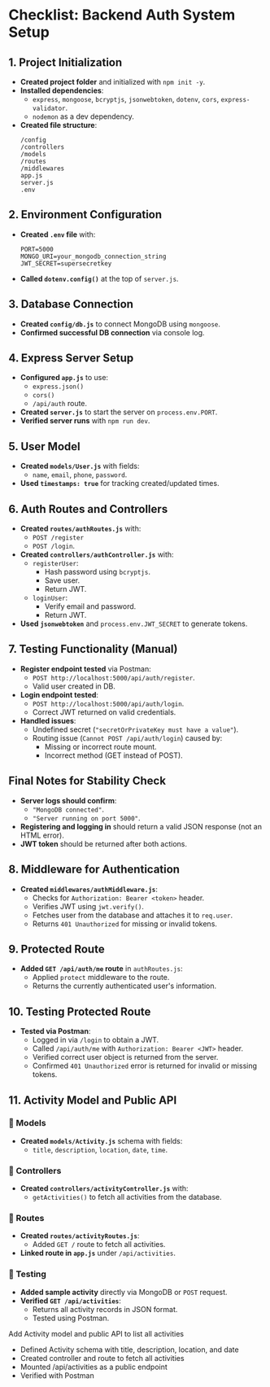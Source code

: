 # Checklist: Backend Auth System Setup

## 1. Project Initialization
- **Created project folder** and initialized with `npm init -y`.
- **Installed dependencies**:
  - `express`, `mongoose`, `bcryptjs`, `jsonwebtoken`, `dotenv`, `cors`, `express-validator`.
  - `nodemon` as a dev dependency.
- **Created file structure**:
  ```
  /config
  /controllers
  /models
  /routes
  /middlewares
  app.js
  server.js
  .env
  ```

## 2. Environment Configuration
- **Created `.env` file** with:
  ```
  PORT=5000
  MONGO_URI=your_mongodb_connection_string
  JWT_SECRET=supersecretkey
  ```
- **Called `dotenv.config()`** at the top of `server.js`.

## 3. Database Connection
- **Created `config/db.js`** to connect MongoDB using `mongoose`.
- **Confirmed successful DB connection** via console log.

## 4. Express Server Setup
- **Configured `app.js`** to use:
  - `express.json()`
  - `cors()`
  - `/api/auth` route.
- **Created `server.js`** to start the server on `process.env.PORT`.
- **Verified server runs** with `npm run dev`.

## 5. User Model
- **Created `models/User.js`** with fields:
  - `name`, `email`, `phone`, `password`.
- **Used `timestamps: true`** for tracking created/updated times.

## 6. Auth Routes and Controllers
- **Created `routes/authRoutes.js`** with:
  - `POST /register`
  - `POST /login`.
- **Created `controllers/authController.js`** with:
  - `registerUser`:
    - Hash password using `bcryptjs`.
    - Save user.
    - Return JWT.
  - `loginUser`:
    - Verify email and password.
    - Return JWT.
- **Used `jsonwebtoken`** and `process.env.JWT_SECRET` to generate tokens.

## 7. Testing Functionality (Manual)
- **Register endpoint tested** via Postman:
  - `POST http://localhost:5000/api/auth/register`.
  - Valid user created in DB.
- **Login endpoint tested**:
  - `POST http://localhost:5000/api/auth/login`.
  - Correct JWT returned on valid credentials.
- **Handled issues**:
  - Undefined secret (`"secretOrPrivateKey must have a value"`).
  - Routing issue (`Cannot POST /api/auth/login`) caused by:
    - Missing or incorrect route mount.
    - Incorrect method (GET instead of POST).

## Final Notes for Stability Check
- **Server logs should confirm**:
  - `"MongoDB connected"`.
  - `"Server running on port 5000"`.
- **Registering and logging in** should return a valid JSON response (not an HTML error).
- **JWT token** should be returned after both actions.

## 8. Middleware for Authentication
- **Created `middlewares/authMiddleware.js`**:
  - Checks for `Authorization: Bearer <token>` header.
  - Verifies JWT using `jwt.verify()`.
  - Fetches user from the database and attaches it to `req.user`.
  - Returns `401 Unauthorized` for missing or invalid tokens.

## 9. Protected Route
- **Added `GET /api/auth/me` route** in `authRoutes.js`:
  - Applied `protect` middleware to the route.
  - Returns the currently authenticated user's information.

## 10. Testing Protected Route
- **Tested via Postman**:
  - Logged in via `/login` to obtain a JWT.
  - Called `/api/auth/me` with `Authorization: Bearer <JWT>` header.
  - Verified correct user object is returned from the server.
  - Confirmed `401 Unauthorized` error is returned for invalid or missing tokens.

## 11. Activity Model and Public API

### 📁 Models
- **Created `models/Activity.js`** schema with fields:
  - `title`, `description`, `location`, `date`, `time`.

### 🧠 Controllers
- **Created `controllers/activityController.js`** with:
  - `getActivities()` to fetch all activities from the database.

### 🔀 Routes
- **Created `routes/activityRoutes.js`**:
  - Added `GET /` route to fetch all activities.
- **Linked route in `app.js`** under `/api/activities`.

### 🧪 Testing
- **Added sample activity** directly via MongoDB or `POST` request.
- **Verified `GET /api/activities`**:
  - Returns all activity records in JSON format.
  - Tested using Postman.





Add Activity model and public API to list all activities

- Defined Activity schema with title, description, location, and date
- Created controller and route to fetch all activities
- Mounted /api/activities as a public endpoint
- Verified with Postman
